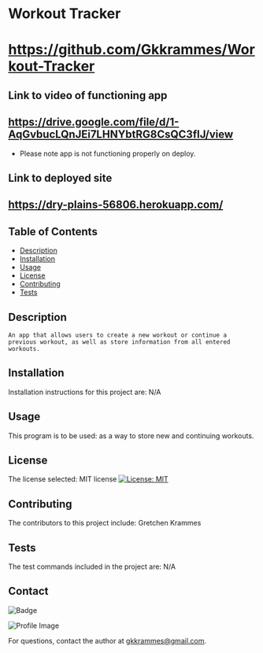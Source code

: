 
  # Workout Tracker 
  # https://github.com/Gkkrammes/Workout-Tracker
  
  ## Link to video of functioning app
  ## https://drive.google.com/file/d/1-AqGvbucLQnJEi7LHNYbtRG8CsQC3fIJ/view
  - Please note app is not functioning properly on deploy. 
  
  ## Link to deployed site
  ## https://dry-plains-56806.herokuapp.com/
  
  ## Table of Contents
  - [Description](#description)
  - [Installation](#installation)
  - [Usage](#usage)
  - [License](#license)
  - [Contributing](#contributing)
  - [Tests](#tests)

  ## Description
    An app that allows users to create a new workout or continue a previous workout, as well as store information from all entered workouts.

  ## Installation
  Installation instructions for this project are: N/A
  
  ## Usage
  This program is to be used: as a way to store new and continuing workouts. 

  ## License
  The license selected: MIT license [![License: MIT](https://img.shields.io/badge/License-MIT-yellow.svg)](https://opensource.org/licenses/MIT)

  ## Contributing
  The contributors to this project include: Gretchen Krammes

  ## Tests
  The test commands included in the project are: N/A

  ## Contact
  
![Badge](https://img.shields.io/badge/Github-Gkkrammes-4cbbb9) 
  
![Profile Image](https://github.com/Gkkrammes.png?size=50)
  
For questions, contact the author at gkkrammes@gmail.com.
